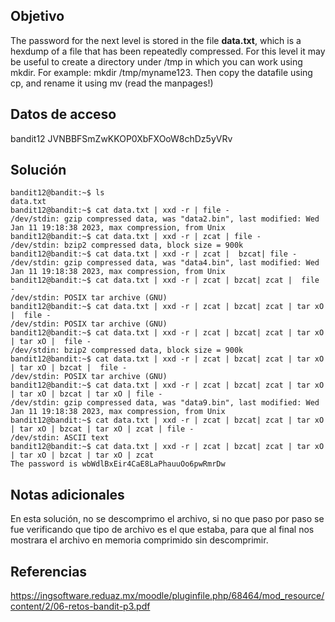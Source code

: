 ## Objetivo

The password for the next level is stored in the file **data.txt**, which is a hexdump of a file that has been repeatedly compressed. For this level it may be useful to create a directory under /tmp in which you can work using mkdir. For example: mkdir /tmp/myname123. Then copy the datafile using cp, and rename it using mv (read the manpages!)

## Datos de acceso

bandit12
JVNBBFSmZwKKOP0XbFXOoW8chDz5yVRv

## Solución

```bash()
bandit12@bandit:~$ ls
data.txt
bandit12@bandit:~$ cat data.txt | xxd -r | file -
/dev/stdin: gzip compressed data, was "data2.bin", last modified: Wed Jan 11 19:18:38 2023, max compression, from Unix
bandit12@bandit:~$ cat data.txt | xxd -r | zcat | file -
/dev/stdin: bzip2 compressed data, block size = 900k
bandit12@bandit:~$ cat data.txt | xxd -r | zcat |  bzcat| file -
/dev/stdin: gzip compressed data, was "data4.bin", last modified: Wed Jan 11 19:18:38 2023, max compression, from Unix
bandit12@bandit:~$ cat data.txt | xxd -r | zcat | bzcat| zcat |  file -
/dev/stdin: POSIX tar archive (GNU)
bandit12@bandit:~$ cat data.txt | xxd -r | zcat | bzcat| zcat | tar xO |  file -
/dev/stdin: POSIX tar archive (GNU)
bandit12@bandit:~$ cat data.txt | xxd -r | zcat | bzcat| zcat | tar xO | tar xO |  file -
/dev/stdin: bzip2 compressed data, block size = 900k
bandit12@bandit:~$ cat data.txt | xxd -r | zcat | bzcat| zcat | tar xO | tar xO | bzcat |  file -
/dev/stdin: POSIX tar archive (GNU)
bandit12@bandit:~$ cat data.txt | xxd -r | zcat | bzcat| zcat | tar xO | tar xO | bzcat | tar xO | file -
/dev/stdin: gzip compressed data, was "data9.bin", last modified: Wed Jan 11 19:18:38 2023, max compression, from Unix
bandit12@bandit:~$ cat data.txt | xxd -r | zcat | bzcat| zcat | tar xO | tar xO | bzcat | tar xO | zcat | file -
/dev/stdin: ASCII text
bandit12@bandit:~$ cat data.txt | xxd -r | zcat | bzcat| zcat | tar xO | tar xO | bzcat | tar xO | zcat 
The password is wbWdlBxEir4CaE8LaPhauuOo6pwRmrDw
```

## Notas adicionales

En esta solución, no se descomprimo el archivo, si no que paso por paso se fue verificando que tipo de archivo es el que estaba, para que al final nos mostrara el archivo en memoria comprimido sin descomprimir.

## Referencias

https://ingsoftware.reduaz.mx/moodle/pluginfile.php/68464/mod_resource/content/2/06-retos-bandit-p3.pdf